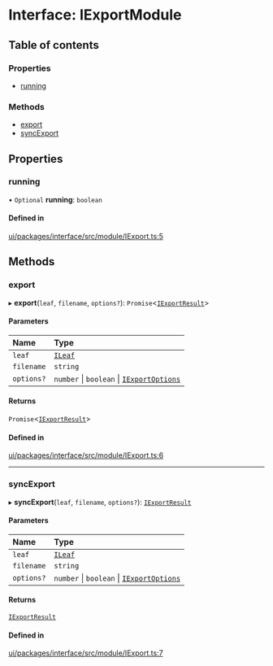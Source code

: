 # Interface: IExportModule

## Table of contents

### Properties

- [running](IExportModule.md#running)

### Methods

- [export](IExportModule.md#export)
- [syncExport](IExportModule.md#syncexport)

## Properties

### running

• `Optional` **running**: `boolean`

#### Defined in

[ui/packages/interface/src/module/IExport.ts:5](https://github.com/leaferjs/leafer-ui/blob/66bfac2/packages/interface/src/module/IExport.ts#L5)

## Methods

### export

▸ **export**(`leaf`, `filename`, `options?`): `Promise`<[`IExportResult`](IExportResult.md)\>

#### Parameters

| Name | Type |
| :------ | :------ |
| `leaf` | [`ILeaf`](ILeaf.md) |
| `filename` | `string` |
| `options?` | `number` \| `boolean` \| [`IExportOptions`](IExportOptions.md) |

#### Returns

`Promise`<[`IExportResult`](IExportResult.md)\>

#### Defined in

[ui/packages/interface/src/module/IExport.ts:6](https://github.com/leaferjs/leafer-ui/blob/66bfac2/packages/interface/src/module/IExport.ts#L6)

___

### syncExport

▸ **syncExport**(`leaf`, `filename`, `options?`): [`IExportResult`](IExportResult.md)

#### Parameters

| Name | Type |
| :------ | :------ |
| `leaf` | [`ILeaf`](ILeaf.md) |
| `filename` | `string` |
| `options?` | `number` \| `boolean` \| [`IExportOptions`](IExportOptions.md) |

#### Returns

[`IExportResult`](IExportResult.md)

#### Defined in

[ui/packages/interface/src/module/IExport.ts:7](https://github.com/leaferjs/leafer-ui/blob/66bfac2/packages/interface/src/module/IExport.ts#L7)
